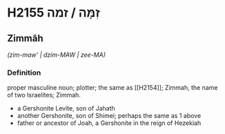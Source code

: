 # H2155 זִמָּה / זמה

## Zimmâh

_(zim-maw' | dzim-MAW | zee-MA)_

### Definition

proper masculine noun; plotter; the same as [[H2154]]; Zimmah, the name of two Israelites; Zimmah.

- a Gershonite Levite, son of Jahath
- another Gershonite, son of Shimei; perhaps the same as 1 above
- father or ancestor of Joah, a Gershonite in the reign of Hezekiah
